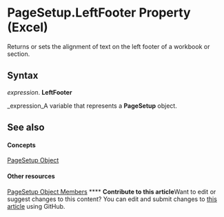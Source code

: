
# PageSetup.LeftFooter Property (Excel)

Returns or sets the alignment of text on the left footer of a workbook or section.


## Syntax

 _expression_. **LeftFooter**

 _expression_A variable that represents a  **PageSetup** object.


## See also


#### Concepts


 [PageSetup Object](2fd22df9-5987-f723-04a9-9a3f2e84ac81.md)
#### Other resources


 [PageSetup Object Members](feabe079-cb03-f560-6032-88f5585ec8a8.md)
****   **Contribute to this article**Want to edit or suggest changes to this content? You can edit and submit changes to  [this article](https://github.com/jhershey00/VBA_Excel_Test/OpenXMLCon/articles/68dfe26d-9e03-c219-a3c4-96702d0e3723.md) using GitHub.

